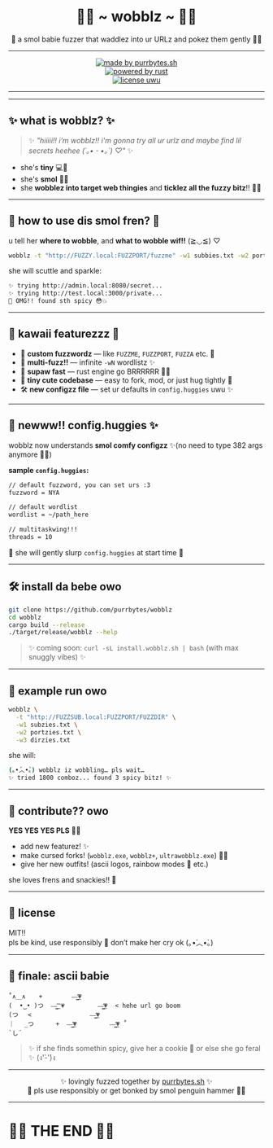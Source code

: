 <div align="center">

# 🐧💖 ~ wobblz ~ 💖🐧  
🌸 a smol babie fuzzer that waddlez into ur URLz and pokez them gently 🥺💕

---
  
[![made by purrbytes.sh](https://img.shields.io/badge/made%20with-snacks%20%26%20spite-ff69b4?style=for-the-badge)](https://purrbytes.sh)  
[![powered by rust](https://img.shields.io/badge/powered%20by-rust%20and%20chaos-faa6ff?style=for-the-badge)](https://www.rust-lang.org/)  
[![license uwu](https://img.shields.io/badge/license-MIT-ff69b4?style=for-the-badge)](#)

---

</div>

---

## ✨ what is wobblz? ✨

> ✨ *"hiiiii!! i’m wobblz!! i'm gonna try all ur urlz and maybe find lil secrets heehee (´｡• ᵕ •｡`) ♡"* ✨

- she's **tiny** 💻💨  
- she's **smol** 🍰💖  
- she **wobblez into target web thingies** and **ticklez all the fuzzy bitz**!! 🌸🐾

---

## 🌈 how to use dis smol fren? 🌈

u tell her **where to wobble**, and **what to wobble wif!!** (≧◡≦) ♡

```bash
wobblz -t "http://FUZZY.local:FUZZPORT/fuzzme" -w1 subbies.txt -w2 portsies.txt -w3 dirbies.txt
```

she will scuttle and sparkle:

```bash
✨ trying http://admin.local:8080/secret...
✨ trying http://test.local:3000/private...
🌟 OMG!! found sth spicy 😳💥
```

---

## 🎀 kawaii featurezzz 🎀

- 💅 **custom fuzzwordz** — like `FUZZME`, `FUZZPORT`, `FUZZA` etc. 🎯
- 🐾 **multi-fuzz!!** — infinite `-wN` wordlistz ✨
- 🍓 **supaw fast** — rust engine go BRRRRRR 💨💥
- 🌸 **tiny cute codebase** — easy to fork, mod, or just hug tightly 🥺
- 🛠️ **new configzz file** — set ur defaults in `config.huggies` uwu ✨

---

## 🧸 newww!! config.huggies ✨

wobblz now understands **smol comfy configzz** ✨(no need to type 382 args anymore 🥹💖)

**sample `config.huggies`:**

```bash
// default fuzzword, you can set urs :3
fuzzword = NYA

// default wordlist
wordlist = ~/path_here

// multitaskwing!!!
threads = 10
```

💌 she will gently slurp `config.huggies` at start time 💖

---

## 🛠️ install da bebe owo

```bash
git clone https://github.com/purrbytes/wobblz
cd wobblz
cargo build --release
./target/release/wobblz --help
```

> ✨ coming soon: `curl -sL install.wobblz.sh | bash` (with max snuggly vibes) ✨

---

## 🧃 example run owo

```bash
wobblz \
  -t "http://FUZZSUB.local:FUZZPORT/FUZZDIR" \
  -w1 subzies.txt \
  -w2 portzies.txt \
  -w3 dirzies.txt
```

she will:

```bash
(｡•́︿•̀｡) wobblz iz wobbling… pls wait…
✨ tried 1800 comboz... found 3 spicy bitz! ✨
```

---

## 🌟 contribute?? owo

**YES YES YES PLS** 🐾💖

- add new featurez! ✨
- make cursed forks! (`wobblz.exe`, `wobblz+`, `ultrawobblz.exe`) 🧛‍♀️
- give her new outfits! (ascii logos, rainbow modes 🌈 etc.)

she loves frens and snackies!! 🍭

---

## 🍓 license

MIT!!  
pls be kind, use responsibly 💖 don’t make her cry ok (｡•́︿•̀｡)

---

## 💖 finale: ascii babie

```
˚∧＿∧  　+        —̳͟͞͞💗
(  •‿• )つ  —̳͟͞͞ 💗         —̳͟͞͞💗  < hehe url go boom
(つ　 <                —̳͟͞͞💗
｜　 _つ      +  —̳͟͞͞💗         —̳͟͞͞💗 ˚
`し´
```

> ✨ if she finds somethin spicy, give her a cookie 🍪 or else she go feral ✨ (ง'̀-'́)ง

---

<div align="center">

✨ lovingly fuzzed together by [purrbytes.sh](https://purrbytes.sh) ✨  
🌸 pls use responsibly or get bonked by smol penguin hammer 🐧🔨

</div>

---

# 🌟🌈 THE END 🌈🌟
